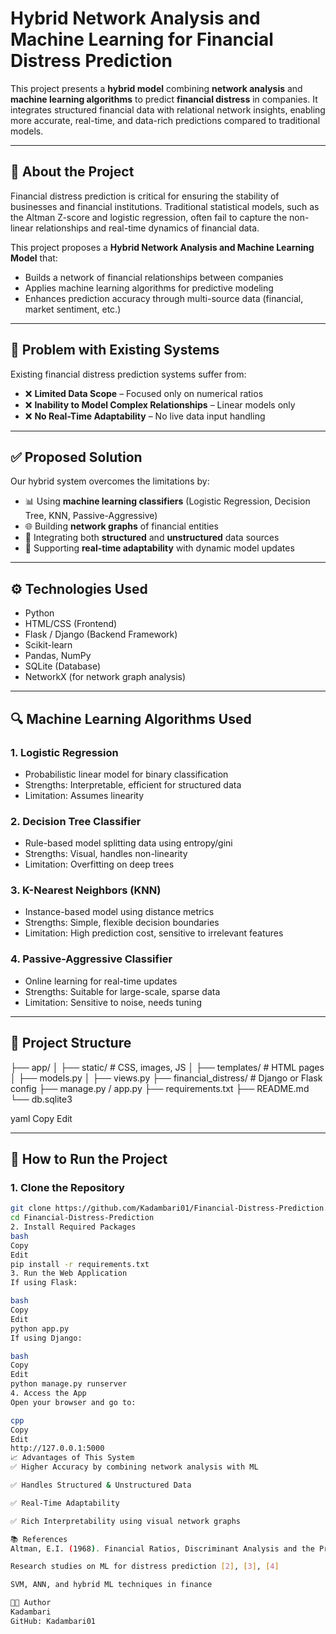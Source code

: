 # Hybrid Network Analysis and Machine Learning for Financial Distress Prediction

This project presents a **hybrid model** combining **network analysis** and **machine learning algorithms** to predict **financial distress** in companies. It integrates structured financial data with relational network insights, enabling more accurate, real-time, and data-rich predictions compared to traditional models.

---

## 📘 About the Project

Financial distress prediction is critical for ensuring the stability of businesses and financial institutions. Traditional statistical models, such as the Altman Z-score and logistic regression, often fail to capture the non-linear relationships and real-time dynamics of financial data.

This project proposes a **Hybrid Network Analysis and Machine Learning Model** that:
- Builds a network of financial relationships between companies
- Applies machine learning algorithms for predictive modeling
- Enhances prediction accuracy through multi-source data (financial, market sentiment, etc.)

---

## 🚩 Problem with Existing Systems

Existing financial distress prediction systems suffer from:
- ❌ **Limited Data Scope** – Focused only on numerical ratios
- ❌ **Inability to Model Complex Relationships** – Linear models only
- ❌ **No Real-Time Adaptability** – No live data input handling

---

## ✅ Proposed Solution

Our hybrid system overcomes the limitations by:
- 📊 Using **machine learning classifiers** (Logistic Regression, Decision Tree, KNN, Passive-Aggressive)
- 🌐 Building **network graphs** of financial entities
- 🧠 Integrating both **structured** and **unstructured** data sources
- 🔄 Supporting **real-time adaptability** with dynamic model updates

---

## ⚙️ Technologies Used

- Python
- HTML/CSS (Frontend)
- Flask / Django (Backend Framework)
- Scikit-learn
- Pandas, NumPy
- SQLite (Database)
- NetworkX (for network graph analysis)

---

## 🔍 Machine Learning Algorithms Used

### 1. Logistic Regression
- Probabilistic linear model for binary classification
- Strengths: Interpretable, efficient for structured data
- Limitation: Assumes linearity

### 2. Decision Tree Classifier
- Rule-based model splitting data using entropy/gini
- Strengths: Visual, handles non-linearity
- Limitation: Overfitting on deep trees

### 3. K-Nearest Neighbors (KNN)
- Instance-based model using distance metrics
- Strengths: Simple, flexible decision boundaries
- Limitation: High prediction cost, sensitive to irrelevant features

### 4. Passive-Aggressive Classifier
- Online learning for real-time updates
- Strengths: Suitable for large-scale, sparse data
- Limitation: Sensitive to noise, needs tuning

---

## 📁 Project Structure

├── app/
│ ├── static/ # CSS, images, JS
│ ├── templates/ # HTML pages
│ ├── models.py
│ ├── views.py
├── financial_distress/ # Django or Flask config
├── manage.py / app.py
├── requirements.txt
├── README.md
└── db.sqlite3

yaml
Copy
Edit

---

## 🚀 How to Run the Project

### 1. Clone the Repository
```bash
git clone https://github.com/Kadambari01/Financial-Distress-Prediction.git
cd Financial-Distress-Prediction
2. Install Required Packages
bash
Copy
Edit
pip install -r requirements.txt
3. Run the Web Application
If using Flask:

bash
Copy
Edit
python app.py
If using Django:

bash
Copy
Edit
python manage.py runserver
4. Access the App
Open your browser and go to:

cpp
Copy
Edit
http://127.0.0.1:5000
📈 Advantages of This System
✅ Higher Accuracy by combining network analysis with ML

✅ Handles Structured & Unstructured Data

✅ Real-Time Adaptability

✅ Rich Interpretability using visual network graphs

📚 References
Altman, E.I. (1968). Financial Ratios, Discriminant Analysis and the Prediction of Corporate Bankruptcy.

Research studies on ML for distress prediction [2], [3], [4]

SVM, ANN, and hybrid ML techniques in finance

👨‍💻 Author
Kadambari
GitHub: Kadambari01
